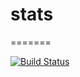 # stats
=======

[![Build Status](https://travis-ci.org/klyve/stats.svg?branch=master)](https://travis-ci.org/klyve/stats)
